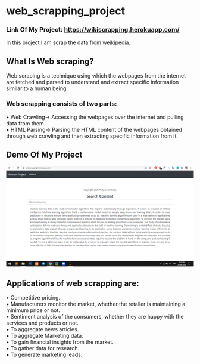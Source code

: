 # web_scrapping_project


### Link Of My Project:  https://wikiscrapping.herokuapp.com/

In this project I am scrap the data from weikipedia.
## What Is Web scraping?
Web scraping is a technique using which the webpages from the internet are fetched and parsed
to understand and extract specific information similar to a human being. 

### Web scrapping consists of two parts:
• Web Crawling→ Accessing the webpages over the internet and pulling data from
them. <br>
• HTML Parsing→ Parsing the HTML content of the webpages obtained through web
crawling and then extracting specific information from it.

## Demo Of My Project
![input](img/output.png)


##  Applications of web scrapping are:
• Competitive pricing.<br>
• Manufacturers monitor the market, whether the retailer is maintaining a minimum price
or not.<br>
• Sentiment analysis of the consumers, whether they are happy with the services and
products or not.<br>
• To aggregate news articles.<br>
• To aggregate Marketing data.<br>
• To gain financial insights from the market.<br>
• To gather data for research.<br>
• To generate marketing leads.<br>
